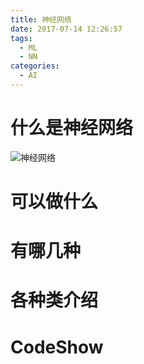 ```yaml
---
title: 神经网络
date: 2017-07-14 12:26:57
tags:
  - ML
  - NN
categories:
  - AI
---
```


# 什么是神经网络
![神经网络](https://d3c33hcgiwev3.cloudfront.net/imageAssetProxy.v1/0rgjYLDeEeajLxLfjQiSjg_0c07c56839f8d6e8d7b0d09acedc88fd_Screenshot-2016-11-22-10.08.51.png?expiry=1500163200000&hmac=r-WfumEYWJJbg91vTYCXaEX8RtPzf37n8RK9echTRk4)
# 可以做什么
# 有哪几种
# 各种类介绍
# CodeShow
